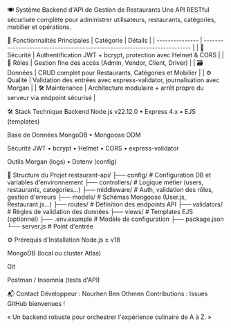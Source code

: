 🍽️ Système Backend d'API de Gestion de Restaurants
Une API RESTful sécurisée complète pour administrer utilisateurs, restaurants, catégories, mobilier et opérations.

🚀 Fonctionnalités Principales
| Catégorie       | Détails                                                                   |
| --------------- | ------------------------------------------------------------------------- |
| 🔐 Sécurité     | Authentification JWT + bcrypt, protection avec Helmet & CORS              |
| 👥 Rôles        | Gestion fine des accès (Admin, Vendor, Client, Driver)                    |
| 🗃️ Données     | CRUD complet pour Restaurants, Catégories et Mobilier                     |
| ⚙️ Qualité      | Validation des entrées avec express-validator, journalisation avec Morgan |
| 🛠️ Maintenance | Architecture modulaire + arrêt propre du serveur via endpoint sécurisé    |

🛠️ Stack Technique
Backend
Node.js v22.12.0 • Express 4.x • EJS (templates)

Base de Données
MongoDB • Mongoose ODM

Sécurité
JWT • bcrypt • Helmet • CORS • express-validator

Outils
Morgan (logs) • Dotenv (config)


📁 Structure du Projet
restaurant-api/
├── config/           # Configuration DB et variables d'environnement
├── controllers/      # Logique métier (users, restaurants, categories...)
├── middleware/       # Auth, validation des rôles, gestion d'erreurs
├── models/           # Schémas Mongoose (User.js, Restaurant.js...)
├── routes/           # Définition des endpoints API
├── validators/       # Règles de validation des données
├── views/            # Templates EJS (optionnel)
├── .env.example      # Modèle de configuration
├── package.json
└── server.js         # Point d'entrée

⚙️ Prérequis d'Installation
Node.js ≥ v18

MongoDB (local ou cluster Atlas)

Git

Postman / Insomnia (tests d'API)

📬 Contact
Développeur : Nourhen Ben Othmen
Contributions : Issues GitHub bienvenues !

« Un backend robuste pour orchestrer l'expérience culinaire de A à Z. »


